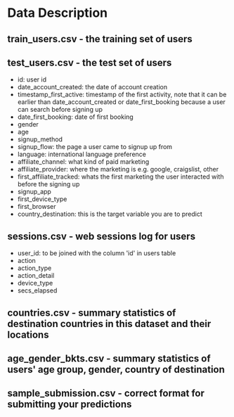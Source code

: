 # Data Description 

## train_users.csv - the training set of users
## test_users.csv - the test set of users
- id: user id
- date_account_created: the date of account creation
- timestamp_first_active: timestamp of the first activity, note that it can be earlier than date_account_created or date_first_booking because a user can search before signing up
- date_first_booking: date of first booking
- gender
- age
- signup_method
- signup_flow: the page a user came to signup up from
- language: international language preference
- affiliate_channel: what kind of paid marketing
- affiliate_provider: where the marketing is e.g. google, craigslist, other
- first_affiliate_tracked: whats the first marketing the user interacted with before the signing up
- signup_app
- first_device_type
- first_browser
- country_destination: this is the target variable you are to predict
## sessions.csv - web sessions log for users
- user_id: to be joined with the column 'id' in users table
- action
- action_type
- action_detail
- device_type
- secs_elapsed
## countries.csv - summary statistics of destination countries in this dataset and their locations
## age_gender_bkts.csv - summary statistics of users' age group, gender, country of destination
## sample_submission.csv - correct format for submitting your predictions